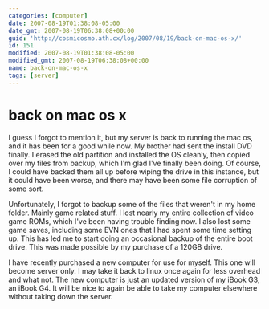 ```yaml
---
categories: [computer]
date: 2007-08-19T01:38:08-05:00
date_gmt: 2007-08-19T06:38:08+00:00
guid: 'http://cosmicosmo.ath.cx/log/2007/08/19/back-on-mac-os-x/'
id: 151
modified: 2007-08-19T01:38:08-05:00
modified_gmt: 2007-08-19T06:38:08+00:00
name: back-on-mac-os-x
tags: [server]
---
```


back on mac os x
================

I guess I forgot to mention it, but my server is back to running the mac os, and it has been for a good while now.  My brother had sent the install DVD finally.  I erased the old partition and installed the OS cleanly, then copied over my files from backup, which I'm glad I've finally been doing.  Of course, I could have backed them all up before wiping the drive in this instance, but it could have been worse, and there may have been some file corruption of some sort.

Unfortunately, I forgot to backup some of the files that weren't in my home folder.  Mainly game related stuff.  I lost nearly my entire collection of video game ROMs, which I've been having trouble finding now.  I also lost some game saves, including some EVN ones that I had spent some time setting up.  This has led me to start doing an occasional backup of the entire boot drive.  This was made possible by my purchase of a 120GB drive.

I have recently purchased a new computer for use for myself.  This one will become server only.  I may take it back to linux once again for less overhead and what not.  The new computer is just an updated version of my iBook G3, an iBook G4.  It will be nice to again be able to take my computer elsewhere without taking down the server.

